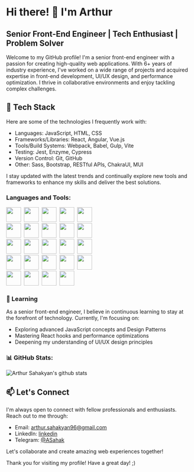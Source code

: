 # Hi there! 👋 I'm Arthur

## Senior Front-End Engineer | Tech Enthusiast | Problem Solver

Welcome to my GitHub profile! I'm a senior front-end engineer with a passion for creating high-quality web applications. With 6+ years of industry experience, I've worked on a wide range of projects and acquired expertise in front-end development, UI/UX design, and performance optimization. I thrive in collaborative environments and enjoy tackling complex challenges.

## 🔧 Tech Stack

Here are some of the technologies I frequently work with:

- Languages: JavaScript, HTML, CSS
- Frameworks/Libraries: React, Angular, Vue.js
- Tools/Build Systems: Webpack, Babel, Gulp, Vite
- Testing: Jest, Enzyme, Cypress
- Version Control: Git, GitHub
- Other: Sass, Bootstrap, RESTful APIs, ChakraUI, MUI

I stay updated with the latest trends and continually explore new tools and frameworks to enhance my skills and deliver the best solutions.


### Languages and Tools:

<div>
  <div>
    <img width="40px" height="40px" src="https://user-images.githubusercontent.com/25181517/192107856-aa92c8b1-b615-47c3-9141-ed0d29a90239.png" />&nbsp;
    <img width="40px" height="40px" src="https://user-images.githubusercontent.com/25181517/192107858-fe19f043-c502-4009-8c47-476fc89718ad.png" />&nbsp;
    <img width="40px" height="40px" src="https://user-images.githubusercontent.com/25181517/192108372-f71d70ac-7ae6-4c0d-8395-51d8870c2ef0.png" />&nbsp;
    <img width="40px" height="40px" src="https://user-images.githubusercontent.com/25181517/192109061-e138ca71-337c-4019-8d42-4792fdaa7128.png" />&nbsp;
    <img width="40px" height="40px" src="https://user-images.githubusercontent.com/25181517/192158954-f88b5814-d510-4564-b285-dff7d6400dad.png" />&nbsp;
  </div>
  <div>
    <img width="40px" height="40px" src="https://user-images.githubusercontent.com/25181517/189715289-df3ee512-6eca-463f-a0f4-c10d94a06b2f.png" />&nbsp;
    <img width="40px" height="40px" src="https://user-images.githubusercontent.com/25181517/189716630-fe6c084c-6c66-43af-aa49-64c8aea4a5c2.png" />&nbsp;
    <img width="40px" height="40px" src="https://user-images.githubusercontent.com/25181517/190887639-d0ba4ec9-ddbe-45dd-bea1-4db83846503e.png" />&nbsp;
    <img width="40px" height="40px" src="https://user-images.githubusercontent.com/25181517/117447155-6a868a00-af3d-11eb-9cfe-245df15c9f3f.png" />&nbsp;
    <img width="40px" height="40px" src="https://user-images.githubusercontent.com/25181517/183890595-779a7e64-3f43-4634-bad2-eceef4e80268.png" />&nbsp;
  </div>
  <div>
    <img width="40px" height="40px" src="https://user-images.githubusercontent.com/25181517/183898674-75a4a1b1-f960-4ea9-abcb-637170a00a75.png" />&nbsp;
    <img width="40px" height="40px" src="https://user-images.githubusercontent.com/25181517/186711335-a3729606-5a78-4496-9a36-06efcc74f800.png" />&nbsp;
    <img width="40px" height="40px" src="https://user-images.githubusercontent.com/25181517/189716855-2c69ca7a-5149-4647-936d-780610911353.png" />&nbsp;
    <img width="40px" height="40px" src="https://user-images.githubusercontent.com/25181517/183897015-94a058a6-b86e-4e42-a37f-bf92061753e5.png" />&nbsp;
    <img width="40px" height="40px" src="https://user-images.githubusercontent.com/25181517/117448124-a2da9800-af3e-11eb-85d2-bd1b69b65603.png" />&nbsp;
  </div>
  <div>
    <img width="40px" height="40px" src="https://user-images.githubusercontent.com/25181517/183568594-85e280a7-0d7e-4d1a-9028-c8c2209e073c.png" />&nbsp;
    <img width="40px" height="40px" src="https://user-images.githubusercontent.com/25181517/183859966-a3462d8d-1bc7-4880-b353-e2cbed900ed6.png" />&nbsp;
    <img width="40px" height="40px" src="https://user-images.githubusercontent.com/25181517/187896150-cc1dcb12-d490-445c-8e4d-1275cd2388d6.png" />&nbsp;
    <img width="40px" height="40px" src="https://user-images.githubusercontent.com/25181517/187955005-f4ca6f1a-e727-497b-b81b-93fb9726268e.png" />&nbsp;
    <img width="40px" height="40px" src="https://user-images.githubusercontent.com/25181517/117207330-263ba280-adf4-11eb-9b97-0ac5b40bc3be.png" />&nbsp;
  </div>
  <div>
    <img width="40px" height="40px" src="https://user-images.githubusercontent.com/25181517/183890598-19a0ac2d-e88a-4005-a8df-1ee36782fde1.png" />&nbsp;
    <img width="40px" height="40px" src="https://user-images.githubusercontent.com/25181517/179090274-733373ef-3b59-4f28-9ecb-244bea700932.png" />&nbsp;
    <img width="40px" height="40px" src="https://user-images.githubusercontent.com/25181517/183911544-95ad6ba7-09bf-4040-ac44-0adafedb9616.png" />&nbsp;
    <img width="40px" height="40px" src="https://user-images.githubusercontent.com/25181517/186884153-99edc188-e4aa-4c84-91b0-e2df260ebc33.png" />&nbsp;
  </div>
</div>


###  🌱 Learning

As a senior front-end engineer, I believe in continuous learning to stay at the forefront of technology. Currently, I'm focusing on:

- Exploring advanced JavaScript concepts and Design Patterns
- Mastering React hooks and performance optimizations
- Deepening my understanding of UI/UX design principles



### 📊 GitHub Stats:
![Arthur Sahakyan's github stats](https://github-readme-stats.vercel.app/api?username=ASahak&show_icons=true&theme=dracula&count_private=true&include_all_commits=true&hide=contribs,issues,stars)


## 📫 Let's Connect

I'm always open to connect with fellow professionals and enthusiasts. Reach out to me through:

- Email: [arthur.sahakyan96@gmail.com](mailto:arthur.sahakyan96@gmail.com)
- LinkedIn: [linkedin](https://www.linkedin.com/in/arthur-sahakyan-276abb158/)
- Telegram: [@ASahak](https://t.me/A_Sahak)

Let's collaborate and create amazing web experiences together!

Thank you for visiting my profile! Have a great day! ;)
